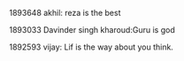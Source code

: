 1893648 akhil: reza is the best

1893033 Davinder singh kharoud:Guru is god

1892593 vijay: Lif is the way about you think.

